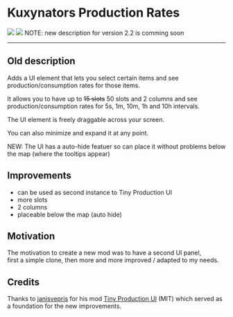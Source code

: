 # Kuxynators Production Rates

![](https://assets-mod.factorio.com/assets/2b6600a10eb004269f3173fd6844652ee3ca2a4b.png)
![](https://assets-mod.factorio.com/assets/c950a1b437a789f34afd5fe2e08ad432fcc67c6b.png)
NOTE: new description for version 2.2 is comming soon 

---

## Old description 
Adds a UI element that lets you select certain items and see production/consumption rates for those items.

It allows you to have up to ~~15 slots~~ 50 slots and 2 columns and see production/consumption rates for 5s, 1m, 10m, 1h and 10h intervals.

The UI element is freely draggable across your screen.

You can also minimize and expand it at any point.

NEW: The UI has a auto-hide featuer so can place it without problems below the map (where the tooltips appear)

## Improvements 

- can be used as second instance to Tiny Production UI
- more slots
- 2 columns
- placeable below the map (auto hide)

## Motivation

The motivation to create a new mod was to have a second UI panel,  
first a simple clone, then more and more improved / adapted to my needs.

## Credits

Thanks to [janisvepris](https://mods.factorio.com/user/janisvepris) for his mod [Tiny Production UI](https://mods.factorio.com/mod/tiny-production-ui) (MIT) which served as a foundation for the new improvements.
